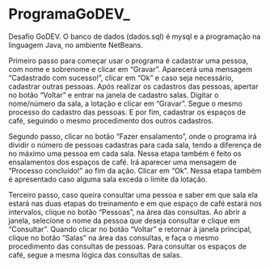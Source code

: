 # ProgramaGoDEV_
 Desafio GoDEV.
O banco de dados (dados.sql) é mysql e a programação na linguagem Java, no ambiente NetBeans.


Primeiro passo para começar usar o programa é cadastrar uma pessoa, com nome e sobrenome e clicar em “Gravar”.
Aparecerá uma mensagem “Cadastrado com sucesso!”, clicar em “Ok” e caso seja necessário, cadastrar outras pessoas.
Após realizar os cadastros das pessoas, apertar no botão “Voltar” e entrar na janela de cadastro salas.
Digitar o nome/número da sala, a lotação e clicar em “Gravar”. Segue o mesmo processo do cadastro das pessoas.
E por fim, cadastrar os espaços de café, seguindo o mesmo procedimento dos outros cadastros.

Segundo passo, clicar no botão “Fazer ensalamento”, onde o programa irá dividir o número de pessoas cadastras para cada sala, tendo a diferença de no máximo uma pessoa em cada sala. Nessa etapa também é feito os ensalamentos dos espaços de café. 
Irá aparecer uma mensagem de “Processo concluído!” ao fim da ação. Clicar em “Ok”.
Nessa etapa também é apresentado caso alguma sala exceda o limite da lotação.

Terceiro passo, caso queira consultar uma pessoa e saber em que sala ela estará nas duas etapas do treinamento e em que espaço de café estará nos intervalos, clique no botão “Pessoas”, na área das consultas.
Ao abrir a janela, selecione o nome da pessoa que deseja consultar e clique em “Consultar”.
Quando clicar no botão “Voltar” e retornar à janela principal, clique no botão “Salas” na área das consultas, e faça o mesmo procedimento das consultas de pessoas.
Para consultar os espaços de café, segue a mesma lógica das consultas de salas.
